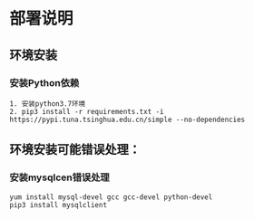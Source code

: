 # 部署说明
## 环境安装
### 安装Python依赖
    1. 安装python3.7环境
    2. pip3 install -r requirements.txt -i https://pypi.tuna.tsinghua.edu.cn/simple --no-dependencies

## 环境安装可能错误处理：
### 安装mysqlcen错误处理
    yum install mysql-devel gcc gcc-devel python-devel
    pip3 install mysqlclient